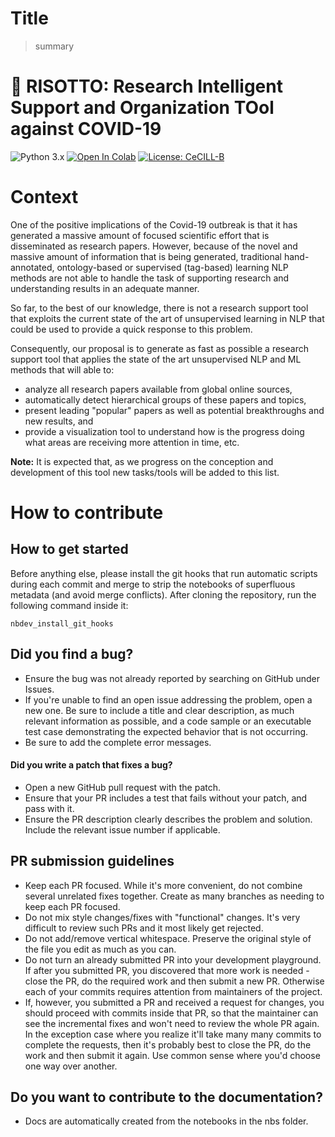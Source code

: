 # Title
> summary


# 🍚 RISOTTO: Research Intelligent Support and Organization TOol against COVID-19

![Python 3.x](https://img.shields.io/badge/python-3.x-green.svg)
[![Open In Colab](https://colab.research.google.com/assets/colab-badge.svg)](https://colab.research.google.com/github/Inria-Chile/risotto)
[![License: CeCILL-B](https://img.shields.io/badge/license-CeCILL--B-orange)](https://cecill.info/licences.en.html)

# Context
One of the positive implications of the Covid-19 outbreak is that it has generated a massive amount of focused scientific effort that is disseminated as research papers. However, because of the novel and massive amount of information that is being generated, traditional hand-annotated, ontology-based or supervised (tag-based) learning NLP methods are not able to handle the task of supporting research and understanding results in an adequate manner.

So far, to the best of our knowledge, there is not a research support tool that exploits the current state of the art of unsupervised learning in NLP that could be used to provide a quick response to this problem. 

Consequently, our proposal is to generate as fast as possible a research support tool that applies the state of the art unsupervised NLP and ML methods that will able to:
 - analyze all research papers available from global online sources,
 - automatically detect hierarchical groups of these papers and topics,
 - present leading "popular" papers as well as potential breakthroughs and new results, and
 - provide a visualization tool to understand how is the progress doing what areas are receiving more attention in time, etc.

**Note:** It is expected that, as we progress on the conception and development of this tool new tasks/tools will be added to this list.
 

# How to contribute

## How to get started

Before anything else, please install the git hooks that run automatic scripts during each commit and merge to strip the notebooks of superfluous metadata (and avoid merge conflicts). After cloning the repository, run the following command inside it:
```
nbdev_install_git_hooks
```

## Did you find a bug?

* Ensure the bug was not already reported by searching on GitHub under Issues.
* If you're unable to find an open issue addressing the problem, open a new one. Be sure to include a title and clear description, as much relevant information as possible, and a code sample or an executable test case demonstrating the expected behavior that is not occurring.
* Be sure to add the complete error messages.

#### Did you write a patch that fixes a bug?

* Open a new GitHub pull request with the patch.
* Ensure that your PR includes a test that fails without your patch, and pass with it.
* Ensure the PR description clearly describes the problem and solution. Include the relevant issue number if applicable.

## PR submission guidelines

* Keep each PR focused. While it's more convenient, do not combine several unrelated fixes together. Create as many branches as needing to keep each PR focused.
* Do not mix style changes/fixes with "functional" changes. It's very difficult to review such PRs and it most likely get rejected.
* Do not add/remove vertical whitespace. Preserve the original style of the file you edit as much as you can.
* Do not turn an already submitted PR into your development playground. If after you submitted PR, you discovered that more work is needed - close the PR, do the required work and then submit a new PR. Otherwise each of your commits requires attention from maintainers of the project.
* If, however, you submitted a PR and received a request for changes, you should proceed with commits inside that PR, so that the maintainer can see the incremental fixes and won't need to review the whole PR again. In the exception case where you realize it'll take many many commits to complete the requests, then it's probably best to close the PR, do the work and then submit it again. Use common sense where you'd choose one way over another.

## Do you want to contribute to the documentation?

* Docs are automatically created from the notebooks in the nbs folder.
